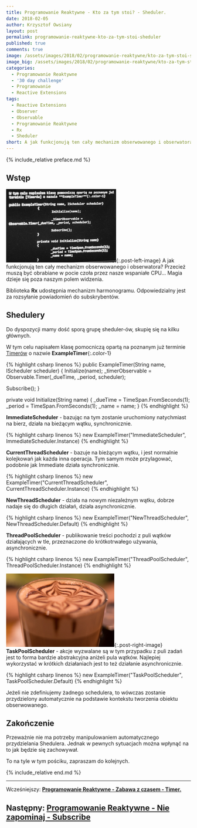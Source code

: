 ```yaml
---
title: Programowanie Reaktywne - Kto za tym stoi? - Sheduler.
date: 2018-02-05
author: Krzysztof Owsiany
layout: post
permalink: programowanie-reaktywne-kto-za-tym-stoi-sheduler
published: true
comments: true        
image: /assets/images/2018/02/programowanie-reaktywne/kto-za-tym-stoi-sheduler/post.jpg
image_big: /assets/images/2018/02/programowanie-reaktywne/kto-za-tym-stoi-sheduler/post-big.jpg
categories:
  - Programowanie Reaktywne
  - '30 day challenge'
  - Programowanie
  - Reactive Extensions
tags:
  - Reactive Extensions
  - Observer
  - Observable
  - Programowanie Reaktywne
  - Rx
  - Sheduler
short: A jak funkcjonują ten cały mechanizm obserwowanego i obserwatora? Przecież muszą być obrabiane w pocie czoła przez nasze wspaniałe CPU. Magia dzieje się poza naszym polem widzenia. Biblioteka Rx udostępnia mechanizm harmonogramu.
---
```

{% include_relative preface.md %}

## Wstęp
[![Reactive Extensions - Scheduler][post]][post-big]{:.post-left-image}
A jak funkcjonują ten cały mechanizm obserwowanego i obserwatora? Przecież muszą być obrabiane w pocie czoła przez nasze wspaniałe CPU... Magia dzieje się poza naszym polem widzenia.

Biblioteka **Rx** udostępnia mechanizm harmonogramu. Odpowiedzialny jest za rozsyłanie powiadomień do subskrybentów.

## Shedulery
Do dyspozycji mamy dość sporą grupę sheduler-ów, skupię się na kilku głównych.

W tym celu napisałem klasę pomocniczą opartą na poznanym już terminie [Timerów][previous] o nazwie **ExampleTimer**{:.color-1}

{% highlight csharp linenos %}
public ExampleTimer(String name, IScheduler scheduler)
{
  Initialize(name);
  _timerObservable = Observable.Timer(_dueTime, _period, scheduler);

  Subscribe();
}

private void Initialize(String name)
{
  _dueTime = TimeSpan.FromSeconds(1);
  _period = TimeSpan.FromSeconds(1);
  _name = name;
}
{% endhighlight %}

**ImmediateScheduler** - bazując na tym zostanie uruchomiony natychmiast na bierz, działa na bieżącym wątku, synchronicznie.

{% highlight csharp linenos %}
new ExampleTimer("ImmediateScheduler", ImmediateScheduler.Instance)
{% endhighlight %}

**CurrentThreadScheduler** - bazuje na bieżącym wątku, i jest normalnie kolejkowań jak każda inna operacja. Tym samym może przylagować, podobnie jak Immediate działa synchronicznie.

{% highlight csharp linenos %}
new ExampleTimer("CurrentThreadScheduler", CurrentThreadScheduler.Instance)
{% endhighlight %}

**NewThreadScheduler** - działa na nowym niezależnym wątku, dobrze nadaje się do długich działań, działa asynchronicznie.

{% highlight csharp linenos %}
new ExampleTimer("NewThreadScheduler", NewThreadScheduler.Default)
{% endhighlight %}

**ThreadPoolScheduler** - publikowanie treści pochodzi z puli wątków działających w tle, przeznaczone do krótkotrwałego używania, asynchronicznie.

{% highlight csharp linenos %}
new ExampleTimer("ThreadPoolScheduler", ThreadPoolScheduler.Instance)
{% endhighlight %}

[![Reactive Extensions - Scheduler][image1]][image1-big]{:.post-right-image}
**TaskPoolScheduler** - akcje wyzwalane są w tym przypadku z puli zadań jest to forma bardzie abstrakcyjna aniżeli pula wątków. Najlepiej wykorzystać w krótkich działaniach jest to też działanie asynchronicznie.

{% highlight csharp linenos %}
new ExampleTimer("TaskPoolScheduler", TaskPoolScheduler.Default)
{% endhighlight %}

Jeżeli nie zdefiniujemy żadnego schedulera, to wówczas zostanie przydzielony automatycznie na podstawie kontekstu tworzenia obiektu obserwowanego.

## Zakończenie
Przeważnie nie ma potrzeby manipulowaniem automatycznego przydzielania Shedulera. Jednak w pewnych sytuacjach można wpłynąć na to jak będzie się zachowywał. 

To na tyle w tym pościku, zapraszam do kolejnych.

{% include_relative end.md %}

------
Wcześniejszy: **[Programowanie Reaktywne - Zabawa z czasem - Timer.][previous]**

Następny: **[Programowanie Reaktywne - Nie zapominaj - Subscribe][next]**
------

[previous]: {{site.url}}/programowanie-reaktywne-zabawa-z-czasem-timer
[next]: {{site.url}}/programowanie-reaktywne-nie-zapominaj-subscribe

[post]: /assets/images/2018/02/programowanie-reaktywne/kto-za-tym-stoi-sheduler/post.jpg
[post-big]: /assets/images/2018/02/programowanie-reaktywne/kto-za-tym-stoi-sheduler/post-big.jpg

[image1]: /assets/images/2018/02/programowanie-reaktywne/kto-za-tym-stoi-sheduler/image1.jpg
[image1-big]: /assets/images/2018/02/programowanie-reaktywne/kto-za-tym-stoi-sheduler/image1-big.jpg
